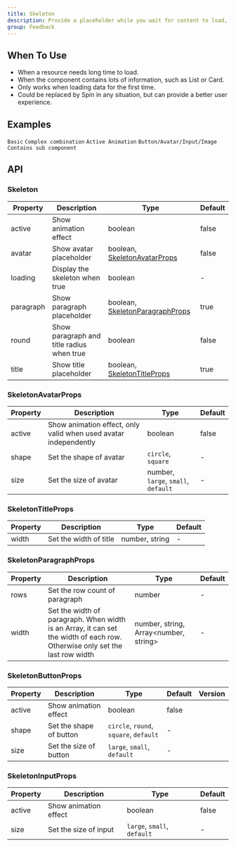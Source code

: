 ```yaml
---
title: Skeleton
description: Provide a placeholder while you wait for content to load, or to visualize content that doesn't exist yet.
group: Feedback
---
```


## When To Use

- When a resource needs long time to load.
- When the component contains lots of information, such as List or Card.
- Only works when loading data for the first time.
- Could be replaced by Spin in any situation, but can provide a better user experience.

## Examples

<!-- prettier-ignore -->
<code src="./demo/basic.tsx">Basic</code>
<code src="./demo/complex.tsx">Complex combination</code>
<code src="./demo/active.tsx">Active Animation</code>
<code src="./demo/element.tsx">Button/Avatar/Input/Image</code>
<code src="./demo/children.tsx">Contains sub component</code>

## API

### Skeleton

| Property | Description | Type | Default |
| --- | --- | --- | --- |
| active | Show animation effect | boolean | false |
| avatar | Show avatar placeholder | boolean, [SkeletonAvatarProps](#skeletonavatarprops) | false |
| loading | Display the skeleton when true | boolean | - |
| paragraph | Show paragraph placeholder | boolean, [SkeletonParagraphProps](#skeletonparagraphprops) | true |
| round | Show paragraph and title radius when true | boolean | false |
| title | Show title placeholder | boolean, [SkeletonTitleProps](#skeletontitleprops) | true |

### SkeletonAvatarProps

| Property | Description | Type | Default |
| --- | --- | --- | --- |
| active | Show animation effect, only valid when used avatar independently | boolean | false |
| shape | Set the shape of avatar | `circle`, `square` | - |
| size | Set the size of avatar | number, `large`, `small`, `default` | - |

### SkeletonTitleProps

| Property | Description            | Type           | Default |
| -------- | ---------------------- | -------------- | ------- |
| width    | Set the width of title | number, string | -       |

### SkeletonParagraphProps

| Property | Description | Type | Default |
| --- | --- | --- | --- |
| rows | Set the row count of paragraph | number | - |
| width | Set the width of paragraph. When width is an Array, it can set the width of each row. Otherwise only set the last row width | number, string, Array&lt;number, string> | - |

### SkeletonButtonProps

| Property | Description             | Type                                   | Default | Version |
| -------- | ----------------------- | -------------------------------------- | ------- | ------- |
| active   | Show animation effect   | boolean                                | false   |         |
| shape    | Set the shape of button | `circle`, `round`, `square`, `default` | -       |         |
| size     | Set the size of button  | `large`, `small`, `default`            | -       |         |

### SkeletonInputProps

| Property | Description           | Type                        | Default |
| -------- | --------------------- | --------------------------- | ------- |
| active   | Show animation effect | boolean                     | false   |
| size     | Set the size of input | `large`, `small`, `default` | -       |
